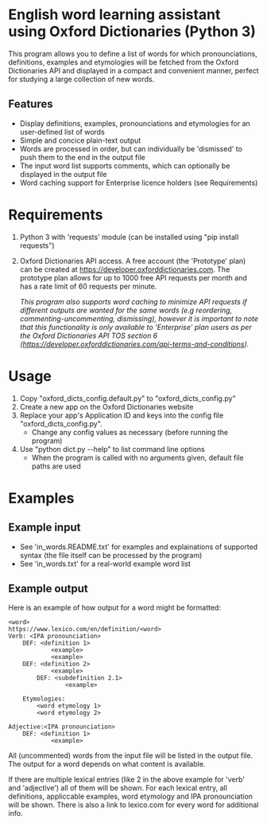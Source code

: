 # English word learning assistant using Oxford Dictionaries (Python 3)
This program allows you to define a list of words for which pronounciations, definitions, examples and etymologies will be fetched from the Oxford Dictionaries API and displayed in a compact and convenient manner, perfect for studying a large collection of new words. 

## Features
* Display definitions, examples, pronounciations and etymologies for an user-defined list of words
* Simple and concice plain-text output
* Words are processed in order, but can individually be 'dismissed' to push them to the end in the output file
* The input word list supports comments, which can optionally be displayed in the output file
* Word caching support for Enterprise licence holders (see Requirements)


# Requirements
1. Python 3 with 'requests' module (can be installed using "pip install requests")
2. Oxford Dictionaries API access. A free account (the 'Prototype' plan) can be created at https://developer.oxforddictionaries.com.
	The prototype plan allows for up to 1000 free API requests per month and has a rate limit of 60 requests per minute. 
	
	<i>This program also supports word caching to minimize API requests if different outputs are wanted for the same words (e.g reordering, commenting-uncommenting, dismissing), however it is important to note that this functionality is only available to 'Enterprise' plan users as per the Oxford Dictionaries API TOS section 6 (https://developer.oxforddictionaries.com/api-terms-and-conditions).</i>


# Usage
1. Copy "oxford_dicts_config.default.py" to "oxford_dicts_config.py"
2. Create a new app on the Oxford Dictionaries website
3. Replace your app's Application ID and keys into the config file "oxford_dicts_config.py".
	* Change any config values as necessary (before running the program)
4. Use "python dict.py --help" to list command line options
	* When the program is called with no arguments given, default file paths are used


# Examples

## Example input
* See 'in_words.README.txt' for examples and explainations of supported syntax (the file itself can be processed by the program)
* See 'in_words.txt' for a real-world example word list


## Example output
Here is an example of how output for a word might be formatted:

```
<word>
https://www.lexico.com/en/definition/<word>
Verb: <IPA pronounciation>
	DEF: <definition 1>
			<example>
			<example>
	DEF: <definition 2>
			<example>
		DEF: <subdefinition 2.1>
				<example>

	Etymologies:
		<word etymology 1>
		<word etymology 2>

Adjective:<IPA pronounciation>
	DEF: <definition 1>
			<example>
```
			
All (uncommented) words from the input file will be listed in the output file. The output for a word depends on what content is available.

If there are multiple lexical entries (like 2 in the above example for 'verb' and 'adjective') all of them will be shown. For each lexical entry, all definitions, appliccable examples, word etymology and IPA pronounciation will be shown. There is also a link to lexico.com for every word for additional info.
